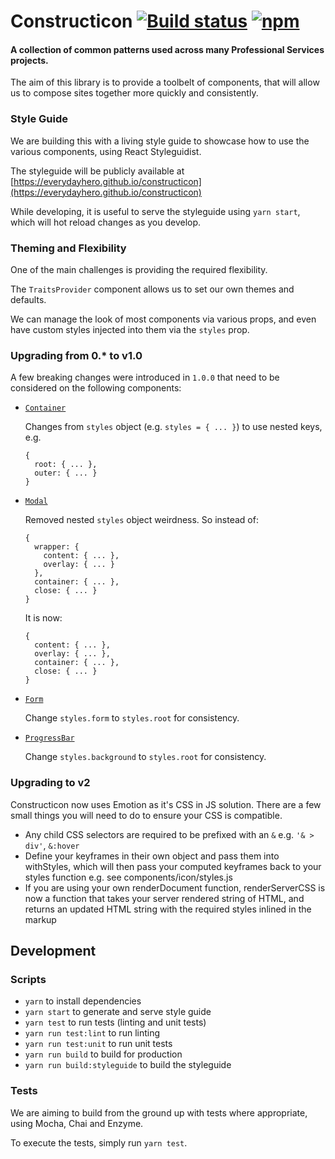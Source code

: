 
# Constructicon [![Build status](https://badge.buildkite.com/670ae004c2a2a3b10f5d875b5093edcb90c18c6a1e7855939e.svg?branch=master&style=flat-square)](https://buildkite.com/everyday-hero/constructicon) [![npm](https://img.shields.io/npm/v/constructicon.svg?style=flat-square)](https://www.npmjs.com/package/constructicon)

#### A collection of common patterns used across many Professional Services projects.

The aim of this library is to provide a toolbelt of components, that will allow us to compose sites together more quickly and consistently.

### Style Guide

We are building this with a living style guide to showcase how to use the various components, using React Styleguidist.

The styleguide will be publicly available at [https://everydayhero.github.io/constructicon](https://everydayhero.github.io/constructicon)

While developing, it is useful to serve the styleguide using `yarn start`, which will hot reload changes as you develop.

### Theming and Flexibility

One of the main challenges is providing the required flexibility.

The `TraitsProvider` component allows us to set our own themes and defaults.

We can manage the look of most components via various props, and even have custom styles injected into them via the `styles` prop.

### Upgrading from 0.* to v1.0

A few breaking changes were introduced in `1.0.0` that need to be considered on the following components:

- [`Container`](https://everydayhero.github.io/constructicon/#Container)

  Changes from `styles` object (e.g. `styles = { ... }`) to use nested keys, e.g.

  ```
  {
    root: { ... },
    outer: { ... }
  }
  ```

- [`Modal`](https://everydayhero.github.io/constructicon/#Modal)

  Removed nested `styles` object weirdness. So instead of:

  ```
  {
    wrapper: {
      content: { ... },
      overlay: { ... }
    },
    container: { ... },
    close: { ... }
  }
  ```

  It is now:

  ```
  {
    content: { ... },
    overlay: { ... },
    container: { ... },
    close: { ... }
  }
  ```

- [`Form`](https://everydayhero.github.io/constructicon/#Form)

  Change `styles.form` to `styles.root` for consistency.

- [`ProgressBar`](https://everydayhero.github.io/constructicon/#ProgressBar)

  Change `styles.background` to `styles.root` for consistency.

### Upgrading to v2

Constructicon now uses Emotion as it's CSS in JS solution. There are a few small things you will need to do to ensure your CSS is compatible.

- Any child CSS selectors are required to be prefixed with an `&` e.g. `'& > div'`, `&:hover`
- Define your keyframes in their own object and pass them into withStyles, which will then pass your computed keyframes back to your styles function e.g. see components/icon/styles.js
- If you are using your own renderDocument function, renderServerCSS is now a function that takes your server rendered string of HTML, and returns an updated HTML string with the required styles inlined in the markup

## Development

### Scripts

- `yarn` to install dependencies
- `yarn start` to generate and serve style guide
- `yarn test` to run tests (linting and unit tests)
- `yarn run test:lint` to run linting
- `yarn run test:unit` to run unit tests
- `yarn run build` to build for production
- `yarn run build:styleguide` to build the styleguide

### Tests

We are aiming to build from the ground up with tests where appropriate, using Mocha, Chai and Enzyme.

To execute the tests, simply run `yarn test`.
